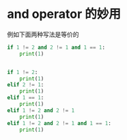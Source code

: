 # and operator 的妙用

例如下面两种写法是等价的
```python
if 1 != 2 and 2 != 1 and 1 == 1:
    print(1)


if 1 != 2:
    print(1)
elif 2 != 1:
    print(1)
elif 1 == 1:
    print(1)
elif 1 != 2 and 2 != 1
    print(1)
elif 1 != 2 and 2 != 1 and 1 == 1:
    print(1) 
```
